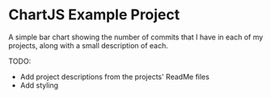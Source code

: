 # ChartJS Example Project

A simple bar chart showing the number of commits that I have in each of my projects, along with a small description of each. 

TODO:
- Add project descriptions from the projects' ReadMe files
- Add styling
